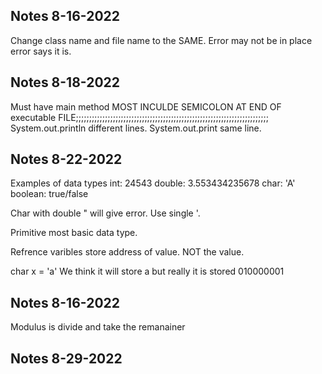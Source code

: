 Notes 8-16-2022
--------------------------------------------
Change class name and file name to the SAME.
Error may not be in place error says it is.

Notes 8-18-2022
--------------------------------------------
Must have main method
MOST INCULDE SEMICOLON AT END OF executable FILE;;;;;;;;;;;;;;;;;;;;;;;;;;;;;;;;;;;;;;;;;;;;;;;;;;;;;;;;;;;;;;;;;;;;;;;;;
System.out.println different lines. 
System.out.print same line.


Notes 8-22-2022
--------------------------------------------
  Examples of data types
    int: 24543
    double: 3.553434235678
    char: 'A'
    boolean: true/false

Char with double " will give error. Use single '.

Primitive most basic data type. 

Refrence varibles store address of value. NOT the value.

char x = 'a'  We think it will store a but really it is stored 010000001

Notes 8-16-2022
--------------------------------------------
Modulus is divide and take the remanainer

Notes 8-29-2022
--------------------------------------------













